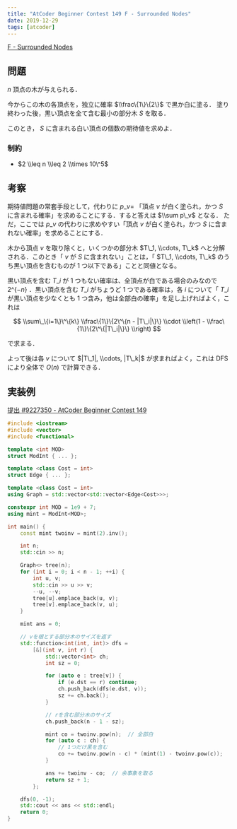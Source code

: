 ```yaml
---
title: "AtCoder Beginner Contest 149 F - Surrounded Nodes"
date: 2019-12-29
tags: [atcoder]
---
```


[F - Surrounded Nodes](https://atcoder.jp/contests/abc149/tasks/abc149_f)

## 問題

$n$ 頂点の木が与えられる．

今からこの木の各頂点を，独立に確率 $\\frac\{1\}\{2\}$ で黒か白に塗る．
塗り終わった後，黒い頂点を全て含む最小の部分木 $S$ を取る．

このとき， $S$ に含まれる白い頂点の個数の期待値を求めよ．

### 制約

- $2 \\leq n \\leq 2 \\times 10\^5$

## 考察

期待値問題の常套手段として，代わりに $p\_v =$ 「頂点 $v$ が白く塗られ，かつ $S$ に含まれる確率」を求めることにする．すると答えは $\\sum p\_v$ となる．
ただ，ここでは $p\_v$ の代わりに求めやすい「頂点 $v$ が白く塗られ，かつ $S$ に含まれない確率」を求めることにする．

木から頂点 $v$ を取り除くと，いくつかの部分木 $T\_1, \\cdots, T\_k$ へと分解される．このとき「 $v$ が $S$ に含まれない」ことは，「 $T\_1, \\cdots, T\_k$ のうち黒い頂点を含むものが 1 つ以下である」ことと同値となる。

黒い頂点を含む $T\_i$ が 1 つもない確率は、全頂点が白である場合のみなので $2\^\{-n\}$ ．黒い頂点を含む $T\_i$ がちょうど 1 つである確率は，各 $i$ について「 $T\_i$ が黒い頂点を少なくとも 1 つ含み，他は全部白の確率」を足し上げればよく，これは

$$
\\sum\_\{i=1\}\^\{k\} \\frac\{1\}\{2\^\{n - |T\_i|\}\} \\cdot
\\left(1 - \\frac\{1\}\{2\^\{|T\_i|\}\} \\right)
$$

で求まる．

よって後は各 $v$ について $|T\_1|, \\cdots, |T\_k|$ が求まればよく，これは DFS により全体で $O(n)$ で計算できる．

## 実装例

[提出 #9227350 - AtCoder Beginner Contest 149](https://atcoder.jp/contests/abc149/submissions/9227350)

```cpp
#include <iostream>
#include <vector>
#include <functional>

template <int MOD>
struct ModInt { ... };

template <class Cost = int>
struct Edge { ... };

template <class Cost = int>
using Graph = std::vector<std::vector<Edge<Cost>>>;

constexpr int MOD = 1e9 + 7;
using mint = ModInt<MOD>;

int main() {
    const mint twoinv = mint(2).inv();

    int n;
    std::cin >> n;

    Graph<> tree(n);
    for (int i = 0; i < n - 1; ++i) {
        int u, v;
        std::cin >> u >> v;
        --u, --v;
        tree[u].emplace_back(u, v);
        tree[v].emplace_back(v, u);
    }

    mint ans = 0;

    // vを根とする部分木のサイズを返す
    std::function<int(int, int)> dfs =
        [&](int v, int r) {
            std::vector<int> ch;
            int sz = 0;

            for (auto e : tree[v]) {
                if (e.dst == r) continue;
                ch.push_back(dfs(e.dst, v));
                sz += ch.back();
            }

            // rを含む部分木のサイズ
            ch.push_back(n - 1 - sz);

            mint co = twoinv.pow(n);  // 全部白
            for (auto c : ch) {
                // 1つだけ黒を含む
                co += twoinv.pow(n - c) * (mint(1) - twoinv.pow(c));
            }

            ans += twoinv - co;  // 余事象を取る
            return sz + 1;
        };

    dfs(0, -1);
    std::cout << ans << std::endl;
    return 0;
}
```

